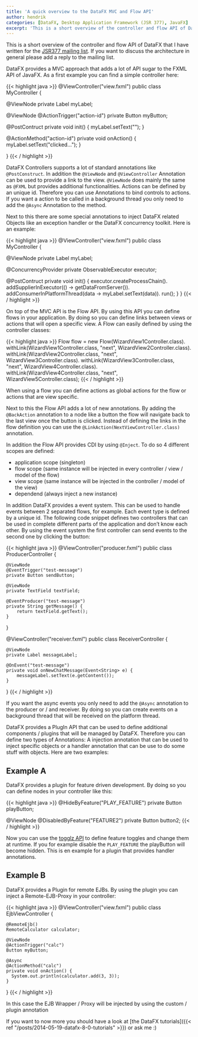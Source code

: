 ```yaml
---
title: 'A quick overview to the DataFX MVC and Flow API'
author: hendrik
categories: [DataFX, Desktop Application Framework (JSR 377), JavaFX]
excerpt: 'This is a short overview of the controller and flow API of DataFX with some small examples'
---
```

This is a short overview of the controller and flow API of DataFX that I have written for the [JSR377 mailing list](http://jsr377-api.40747.n7.nabble.com/Application-Framework-Architecture-td31.html#a52). If you want to discuss the architecture in general please add a reply to the mailing list.

DataFX provides a MVC approach that adds a lot of API sugar to the FXML API of JavaFX. As a first example you can find a simple controller here:

{{< highlight java >}}
@ViewController("view.fxml")
public class MyController {
  
  @ViewNode
  private Label myLabel;
  
  @ViewNode
  @ActionTrigger("action-id")
  private Button myButton;
  
  @PostContruct
  private void init() {
    myLabel.setText("");
  }
  
  @ActionMethod("action-id")
  private void onAction() {
    myLabel.setText("clicked...");
  }
  
}
{{< / highlight >}}

DataFX Controllers supports a lot of standard annotations like `@PostConstruct`. In addition the `@ViewNode` and `@ViewController` Annotation can be used to provide a link to the view. `@ViewNode` does mainly the same as `@FXML` but provides additional functionalities. Actions can be defined by an unique id. Therefore you can use Annotations to bind controls to actions. If you want a action to be called in a background thread you only need to add the `@Async` Annotation to the method.

Next to this there are some special annotations to inject DataFX related Objects like an exception handler or the DataFX concurrency toolkit. Here is an example:

{{< highlight java >}}
@ViewController("view.fxml")
public class MyController {
  
  @ViewNode
  private Label myLabel;
  
  @ConcurrencyProvider
  private ObservableExecutor executor;
  
  @PostContruct
  private void init() {
    executor.createProcessChain().
    addSupplierInExecutor(() -> getDataFromServer()).
    addConsumerInPlatformThread(data -> myLabel.setText(data)).
    run();
  }
}
{{< / highlight >}}

On top of the MVC API is the Flow API. By using this API you can define flows in your application. By doing so you can define links between views or actions that will open a specific view. A Flow can easily defined by using the controller classes:

{{< highlight java >}}
Flow flow = new Flow(WizardView1Controller.class).
                withLink(WizardView1Controller.class, "next", WizardView2Controller.class).
                withLink(WizardView2Controller.class, "next", WizardView3Controller.class).
                withLink(WizardView3Controller.class, "next", WizardView4Controller.class).
                withLink(WizardView4Controller.class, "next", WizardView5Controller.class);
{{< / highlight >}}

When using a flow you can define actions as global actions for the flow or actions that are view specific.

Next to this the Flow API adds a lot of new annotations. By adding the `@BackAction` annotation to a node like a button the flow will navigate back to the last view once the button is clicked. Instead of defining the links in the flow definition you can use the `@LinkAction(NextViewController.class)` annotation.

In addition the Flow API provides CDI by using `@Inject`. To do so 4 different scopes are defined:

* application scope (singleton)
* flow scope (same instance will be injected in every controller / view / model of the flow)
* view scope (same instance will be injected in the controller / model of the view)
* dependend (always inject a new instance)

In addition DataFX provides a event system. This can be used to handle events between 2 separated flows, for example. Each event type is defined by a unique id. The following code snippet defines two controllers that can be used in complete different parts of the application and don’t know each other. By using the event system the first controller can send events to the second one by clicking the button:

{{< highlight java >}}
@ViewController("producer.fxml")
public class ProducerController {

    @ViewNode
    @EventTrigger("test-message")
    private Button sendButton;

    @ViewNode
    private TextField textField;

    @EventProducer("test-message")
    private String getMessage() {
        return textField.getText();
    }

}

@ViewController("receiver.fxml")
public class ReceiverController {

    @ViewNode
    private Label messageLabel;

    @OnEvent("test-message")
    private void onNewChatMessage(Event<String> e) {
        messageLabel.setText(e.getContent());
    }
}
{{< / highlight >}}

If you want the async events you only need to add the `@Async` annotation to the producer or / and receiver. By doing so you can create events on a background thread that will be received on the platform thread.

DataFX provides a PlugIn API that can be used to define additional components / plugins that will be managed by DataFX. Therefore you can define two types of Annotations: A injection annotation that can be used to inject specific objects or a handler annotation that can be use to do some stuff with objects. Here are two examples:

## Example A

DataFX provides a plugin for feature driven development. By doing so you can define nodes in your controller like this:

{{< highlight java >}}
@HideByFeature("PLAY_FEATURE")
private Button playButton;

@ViewNode
@DisabledByFeature("FEATURE2")
private Button button2;
{{< / highlight >}}

Now you can use the [togglz API](http://www.togglz.org/documentation/overview.html) to define feature toggles and change them at runtime. If you for example disable the `PLAY_FEATURE` the playButton will become hidden. This is en example for a plugin that provides handler annotations.

## Example B

DataFX provides a Plugin for remote EJBs. By using the plugin you can inject a Remote-EJB-Proxy in your controller:

{{< highlight java >}}
@ViewController("view.fxml")
public class EjbViewController {

    @RemoteEjb()
    RemoteCalculator calculator;

    @ViewNode
    @ActionTrigger("calc")
    Button myButton;

    @Async    
    @ActionMethod("calc")
    private void onAction() {
      System.out.println(calculator.add(3, 3));
    }

}
{{< / highlight >}}

In this case the EJB Wrapper / Proxy will be injected by using the custom / plugin annotation

If you want to now more you should have a look at [the DataFX tutorials]({{< ref "/posts/2014-05-19-datafx-8-0-tutorials" >}}) or ask me :)
